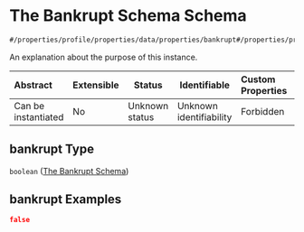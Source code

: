 # The Bankrupt Schema Schema

```txt
#/properties/profile/properties/data/properties/bankrupt#/properties/profile/properties/data/properties/bankrupt
```

An explanation about the purpose of this instance.


| Abstract            | Extensible | Status         | Identifiable            | Custom Properties | Additional Properties | Access Restrictions | Defined In                                                                           |
| :------------------ | ---------- | -------------- | ----------------------- | :---------------- | --------------------- | ------------------- | ------------------------------------------------------------------------------------ |
| Can be instantiated | No         | Unknown status | Unknown identifiability | Forbidden         | Allowed               | none                | [quote_schema.schema.json\*](../out/quote_schema.schema.json "open original schema") |

## bankrupt Type

`boolean` ([The Bankrupt Schema](quote_schema-properties-the-profile-schema-properties-the-data-schema-properties-the-bankrupt-schema.md))

## bankrupt Examples

```json
false
```
